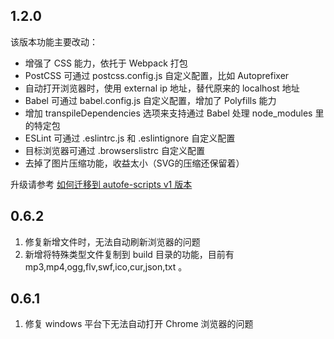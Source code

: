 ## 1.2.0

该版本功能主要改动：
* 增强了 CSS 能力，依托于 Webpack 打包
* PostCSS 可通过 postcss.config.js 自定义配置，比如 Autoprefixer
* 自动打开浏览器时，使用 external ip 地址，替代原来的 localhost 地址
* Babel 可通过 babel.config.js 自定义配置，增加了 Polyfills 能力
* 增加 transpileDependencies 选项来支持通过 Babel 处理 node_modules 里的特定包
* ESLint 可通过 .eslintrc.js 和 .eslintignore 自定义配置
* 目标浏览器可通过 .browserslistrc 自定义配置
* 去掉了图片压缩功能，收益太小（SVG的压缩还保留着）

升级请参考 [如何迁移到 autofe-scripts v1 版本](./doc/how-to-migrate-to-v1.md)

## 0.6.2

1. 修复新增文件时，无法自动刷新浏览器的问题
2. 新增将特殊类型文件复制到 build 目录的功能，目前有 mp3,mp4,ogg,flv,swf,ico,cur,json,txt 。

## 0.6.1

1. 修复 windows 平台下无法自动打开 Chrome 浏览器的问题